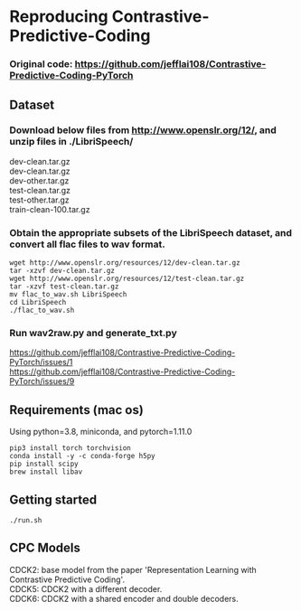 # Reproducing Contrastive-Predictive-Coding
### Original code: https://github.com/jefflai108/Contrastive-Predictive-Coding-PyTorch

## Dataset
### Download below files from http://www.openslr.org/12/, and unzip files in ./LibriSpeech/  

dev-clean.tar.gz  
dev-clean.tar.gz    
dev-other.tar.gz  
test-clean.tar.gz  
test-other.tar.gz  
train-clean-100.tar.gz  
  
### Obtain the appropriate subsets of the LibriSpeech dataset, and convert all flac files to wav format.  

```
wget http://www.openslr.org/resources/12/dev-clean.tar.gz  
tar -xzvf dev-clean.tar.gz  
wget http://www.openslr.org/resources/12/test-clean.tar.gz  
tar -xzvf test-clean.tar.gz
mv flac_to_wav.sh LibriSpeech
cd LibriSpeech
./flac_to_wav.sh
```

### Run wav2raw.py and generate_txt.py
https://github.com/jefflai108/Contrastive-Predictive-Coding-PyTorch/issues/1  
https://github.com/jefflai108/Contrastive-Predictive-Coding-PyTorch/issues/9

## Requirements (mac os)
Using python=3.8, miniconda, and pytorch=1.11.0
```
pip3 install torch torchvision
conda install -y -c conda-forge h5py
pip install scipy  
brew install libav
```


## Getting started 
```
./run.sh
```

## CPC Models
CDCK2: base model from the paper 'Representation Learning with Contrastive Predictive Coding'.  
CDCK5: CDCK2 with a different decoder.  
CDCK6: CDCK2 with a shared encoder and double decoders.  